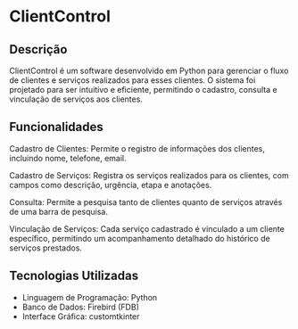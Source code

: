 # ClientControl
## Descrição

ClientControl é um software desenvolvido em Python para gerenciar o fluxo de clientes e serviços realizados para esses clientes. O sistema foi projetado para ser intuitivo e eficiente, permitindo o cadastro, consulta e vinculação de serviços aos clientes.

## Funcionalidades
Cadastro de Clientes: Permite o registro de informações dos clientes, incluindo nome, telefone, email.

Cadastro de Serviços: Registra os serviços realizados para os clientes, com campos como descrição, urgência, etapa e anotações.

Consulta: Permite a pesquisa tanto de clientes quanto de serviços através de uma barra de pesquisa.

Vinculação de Serviços: Cada serviço cadastrado é vinculado a um cliente específico, permitindo um acompanhamento detalhado do histórico de serviços prestados.

## Tecnologias Utilizadas
- Linguagem de Programação: Python
- Banco de Dados: Firebird (FDB)
- Interface Gráfica: customtkinter
